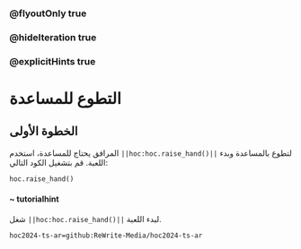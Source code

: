 ### @flyoutOnly true
### @hideIteration true
### @explicitHints true

# التطوع للمساعدة

## الخطوة الأولى
المرافق يحتاج للمساعدة، استخدم ``||hoc:hoc.raise_hand()||`` لتطوع بالمساعدة وبدء اللعبة. قم بتشغيل الكود التالي:
```python
hoc.raise_hand()
```

#### ~ tutorialhint
شغل ``||hoc:hoc.raise_hand()||`` لبدء اللعبة.




```package
hoc2024-ts-ar=github:ReWrite-Media/hoc2024-ts-ar
```